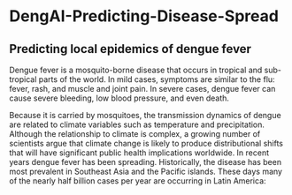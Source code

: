 # DengAI-Predicting-Disease-Spread

## Predicting local epidemics of dengue fever  
Dengue fever is a mosquito-borne disease that occurs in tropical and sub-tropical parts of the world. In mild cases, symptoms are similar to the flu: fever, rash, and muscle and joint pain. In severe cases, dengue fever can cause severe bleeding, low blood pressure, and even death.

Because it is carried by mosquitoes, the transmission dynamics of dengue are related to climate variables such as temperature and precipitation. Although the relationship to climate is complex, a growing number of scientists argue that climate change is likely to produce distributional shifts that will have significant public health implications worldwide. In recent years dengue fever has been spreading. Historically, the disease has been most prevalent in Southeast Asia and the Pacific islands. These days many of the nearly half billion cases per year are occurring in Latin America:

